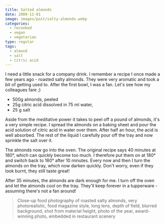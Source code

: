 ```yaml
---
title: Salted almonds
date: 2009-11-01
image: images/post/salty-almonds.webp
categories: 
  - recooked
  - vegan
  - vegetarian
type: regular
tags: 
  - almond
  - salt
  - citric acid
---
```


I need a little snack for a company drink. I remember a recipe I once made a few years ago - roasted salty almonds. They were very aromatic and took a bit of getting used to. After the first bowl, I was a fan. Let's see how my colleagues fare ;)

* 500g almonds, peeled 
* 25g citric acid dissolved in 75 ml water, 
* 25 g salt

Aside from the meditative power it takes to peel off a pound of almonds, it's a very simple recipe. I spread the almonds on a baking sheet and pour the acid solution of citric acid in water over them. After half an hour, the acid is well absorbed. The rest of the liquid I carefully pour off the tray and now sprinkle the salt over it.

The almonds now go into the oven. The original recipe says 40 minutes at 180°, which can quickly become too much. I therefore put them on at 180° and switch back to 160° after 10 minutes. Every now and then I turn the almonds on the tray, which now darken quickly. Don't worry, even if they look burnt, they still taste great!

After 35 minutes, the almonds are dark enough for me. I turn off the oven and let the almonds cool on the tray. They'll keep forever in a tupperware - assuming there's not a fan around!

> Close-up food photography of roasted salty almonds, very photorealistic, food magazine style, long lens, depth of field, blurred background, shot from material height, photo of the year, award-winning photo, embedded in restaurant scenery